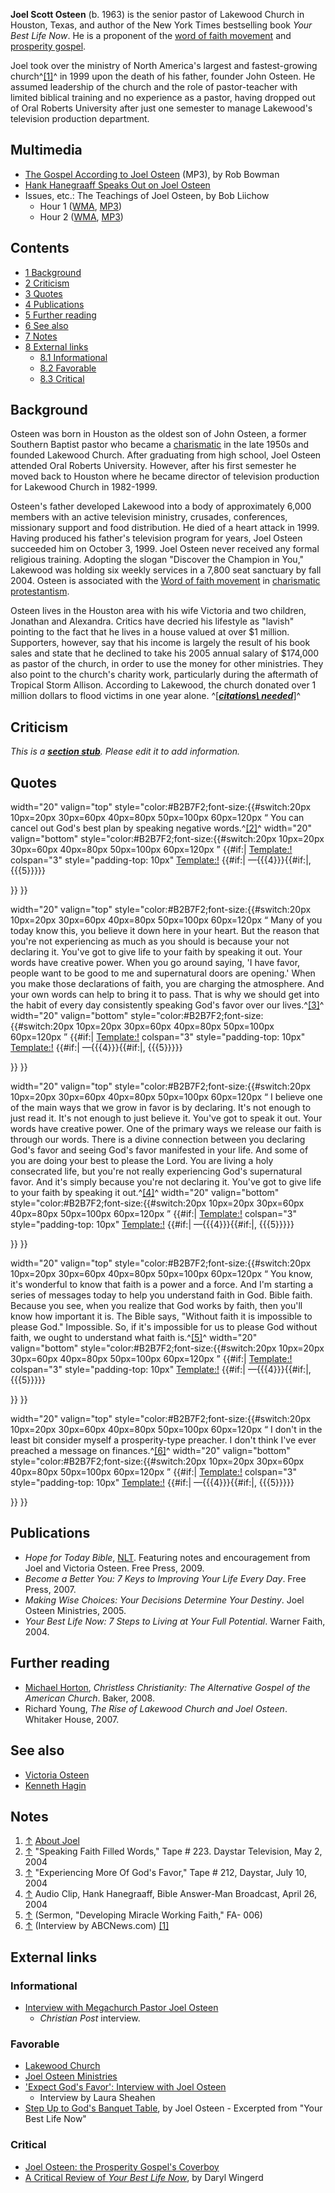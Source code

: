 **Joel Scott Osteen** (b. 1963) is the senior pastor of Lakewood
Church in Houston, Texas, and author of the New York Times
bestselling book *Your Best Life Now*. He is a proponent of the
[word of faith movement](Word_of_faith_movement "Word of faith movement")
and [prosperity gospel](Prosperity_gospel "Prosperity gospel").

Joel took over the ministry of North America's largest and
fastest-growing church^[[1]](#note-0)^ in 1999 upon the death of
his father, founder John Osteen. He assumed leadership of the
church and the role of pastor-teacher with limited biblical
training and no experience as a pastor, having dropped out of Oral
Roberts University after just one semester to manage Lakewood's
television production department.

## Multimedia

-   [The Gospel According to Joel Osteen](http://www.calvarysantafe.org/teachings/audio/20080913_09.mp3)
    (MP3), by Rob Bowman
-   [Hank Hanegraaff Speaks Out on Joel Osteen](http://www.equip.org/audio/monolog20051103.wma)
-   Issues, etc.: The Teachings of Joel Osteen, by Bob Liichow
    -   Hour 1
        ([WMA](http://worldwide.kfuo.org/kfuo/issues_etc4/Sep_26a.wma),
        [MP3](http://www.kfuo.org/mp3/Issues4/Sep_26a.mp3))
    -   Hour 2
        ([WMA](http://worldwide.kfuo.org/kfuo/issues_etc4/Sep_26b.wma),
        [MP3](http://www.kfuo.org/mp3/Issues4/Sep_26b.mp3))


## Contents

-   [1 Background](#Background)
-   [2 Criticism](#Criticism)
-   [3 Quotes](#Quotes)
-   [4 Publications](#Publications)
-   [5 Further reading](#Further_reading)
-   [6 See also](#See_also)
-   [7 Notes](#Notes)
-   [8 External links](#External_links)
    -   [8.1 Informational](#Informational)
    -   [8.2 Favorable](#Favorable)
    -   [8.3 Critical](#Critical)


## Background

Osteen was born in Houston as the oldest son of John Osteen, a
former Southern Baptist pastor who became a
[charismatic](Charismatic "Charismatic") in the late 1950s and
founded Lakewood Church. After graduating from high school, Joel
Osteen attended Oral Roberts University. However, after his first
semester he moved back to Houston where he became director of
television production for Lakewood Church in 1982-1999.

Osteen's father developed Lakewood into a body of approximately
6,000 members with an active television ministry, crusades,
conferences, missionary support and food distribution. He died of a
heart attack in 1999. Having produced his father's television
program for years, Joel Osteen succeeded him on October 3, 1999.
Joel Osteen never received any formal religious training. Adopting
the slogan "Discover the Champion in You," Lakewood was holding six
weekly services in a 7,800 seat sanctuary by fall 2004. Osteen is
associated with the
[Word of faith movement](Word_of_faith_movement "Word of faith movement")
in [charismatic](Charismatic "Charismatic")
[protestantism](Protestantism "Protestantism").

Osteen lives in the Houston area with his wife Victoria and two
children, Jonathan and Alexandra. Critics have decried his
lifestyle as "lavish" pointing to the fact that he lives in a house
valued at over $1 million. Supporters, however, say that his income
is largely the result of his book sales and state that he declined
to take his 2005 annual salary of $174,000 as pastor of the church,
in order to use the money for other ministries. They also point to
the church's charity work, particularly during the aftermath of
Tropical Storm Allison. According to Lakewood, the church donated
over 1 million dollars to flood victims in one year alone.
^[***[citations\ needed](http://www.theopedia.com/Theopedia:Writing_guide#Reference_your_work\ "Theopedia:Writing\ guide")***]^

## Criticism

*This is a **[section stub](http://www.theopedia.com/Category:Theopedia_sectionstubs "Category:Theopedia sectionstubs")**. Please edit it to add information.*
## Quotes

width="20" valign="top"
style="color:\#B2B7F2;font-size:{{\#switch:20px
10px=20px
30px=60px
40px=80px
50px=100px
60px=120px
“
You can cancel out God's best plan by speaking negative
words.^[[2]](#note-1)^
width="20" valign="bottom"
style="color:\#B2B7F2;font-size:{{\#switch:20px
10px=20px
30px=60px
40px=80px
50px=100px
60px=120px
”
{{\#if:|
[Template:!](http://www.theopedia.com/index.php?title=Template:!&action=edit&redlink=1 "Template:! (page does not exist)")
colspan="3" style="padding-top: 10px"
[Template:!](http://www.theopedia.com/index.php?title=Template:!&action=edit&redlink=1 "Template:! (page does not exist)")
{{\#if:|
—{{{4}}}{{\#if:|, {{{5}}}}}

}}
}}

width="20" valign="top"
style="color:\#B2B7F2;font-size:{{\#switch:20px
10px=20px
30px=60px
40px=80px
50px=100px
60px=120px
“
Many of you today know this, you believe it down here in your
heart. But the reason that you're not experiencing as much as you
should is because your not declaring it. You've got to give life to
your faith by speaking it out. Your words have creative power. When
you go around saying, 'I have favor, people want to be good to me
and supernatural doors are opening.' When you make those
declarations of faith, you are charging the atmosphere. And your
own words can help to bring it to pass. That is why we should get
into the habit of every day consistently speaking God's favor over
our lives.^[[3]](#note-2)^
width="20" valign="bottom"
style="color:\#B2B7F2;font-size:{{\#switch:20px
10px=20px
30px=60px
40px=80px
50px=100px
60px=120px
”
{{\#if:|
[Template:!](http://www.theopedia.com/index.php?title=Template:!&action=edit&redlink=1 "Template:! (page does not exist)")
colspan="3" style="padding-top: 10px"
[Template:!](http://www.theopedia.com/index.php?title=Template:!&action=edit&redlink=1 "Template:! (page does not exist)")
{{\#if:|
—{{{4}}}{{\#if:|, {{{5}}}}}

}}
}}

width="20" valign="top"
style="color:\#B2B7F2;font-size:{{\#switch:20px
10px=20px
30px=60px
40px=80px
50px=100px
60px=120px
“
I believe one of the main ways that we grow in favor is by
declaring. It's not enough to just read it. It's not enough to just
believe it. You've got to speak it out. Your words have creative
power. One of the primary ways we release our faith is through our
words. There is a divine connection between you declaring God's
favor and seeing God's favor manifested in your life. And some of
you are doing your best to please the Lord. You are living a holy
consecrated life, but you're not really experiencing God's
supernatural favor. And it's simply because you're not declaring
it. You've got to give life to your faith by speaking it
out.^[[4]](#note-3)^
width="20" valign="bottom"
style="color:\#B2B7F2;font-size:{{\#switch:20px
10px=20px
30px=60px
40px=80px
50px=100px
60px=120px
”
{{\#if:|
[Template:!](http://www.theopedia.com/index.php?title=Template:!&action=edit&redlink=1 "Template:! (page does not exist)")
colspan="3" style="padding-top: 10px"
[Template:!](http://www.theopedia.com/index.php?title=Template:!&action=edit&redlink=1 "Template:! (page does not exist)")
{{\#if:|
—{{{4}}}{{\#if:|, {{{5}}}}}

}}
}}

width="20" valign="top"
style="color:\#B2B7F2;font-size:{{\#switch:20px
10px=20px
30px=60px
40px=80px
50px=100px
60px=120px
“
You know, it's wonderful to know that faith is a power and a force.
And I'm starting a series of messages today to help you understand
faith in God. Bible faith. Because you see, when you realize that
God works by faith, then you'll know how important it is. The Bible
says, "Without faith it is impossible to please God." Impossible.
So, if it's impossible for us to please God without faith, we ought
to understand what faith is.^[[5]](#note-4)^
width="20" valign="bottom"
style="color:\#B2B7F2;font-size:{{\#switch:20px
10px=20px
30px=60px
40px=80px
50px=100px
60px=120px
”
{{\#if:|
[Template:!](http://www.theopedia.com/index.php?title=Template:!&action=edit&redlink=1 "Template:! (page does not exist)")
colspan="3" style="padding-top: 10px"
[Template:!](http://www.theopedia.com/index.php?title=Template:!&action=edit&redlink=1 "Template:! (page does not exist)")
{{\#if:|
—{{{4}}}{{\#if:|, {{{5}}}}}

}}
}}

width="20" valign="top"
style="color:\#B2B7F2;font-size:{{\#switch:20px
10px=20px
30px=60px
40px=80px
50px=100px
60px=120px
“
I don't in the least bit consider myself a prosperity-type
preacher. I don't think I've ever preached a message on
finances.^[[6]](#note-5)^
width="20" valign="bottom"
style="color:\#B2B7F2;font-size:{{\#switch:20px
10px=20px
30px=60px
40px=80px
50px=100px
60px=120px
”
{{\#if:|
[Template:!](http://www.theopedia.com/index.php?title=Template:!&action=edit&redlink=1 "Template:! (page does not exist)")
colspan="3" style="padding-top: 10px"
[Template:!](http://www.theopedia.com/index.php?title=Template:!&action=edit&redlink=1 "Template:! (page does not exist)")
{{\#if:|
—{{{4}}}{{\#if:|, {{{5}}}}}

}}
}}

## Publications

-   *Hope for Today Bible*, [NLT](NLT "NLT"). Featuring notes and
    encouragement from Joel and Victoria Osteen. Free Press, 2009.
-   *Become a Better You: 7 Keys to Improving Your Life Every Day*.
    Free Press, 2007.
-   *Making Wise Choices: Your Decisions Determine Your Destiny*.
    Joel Osteen Ministries, 2005.
-   *Your Best Life Now: 7 Steps to Living at Your Full Potential*.
    Warner Faith, 2004.

## Further reading

-   [Michael Horton](Michael_Horton "Michael Horton"),
    *Christless Christianity: The Alternative Gospel of the American Church*.
    Baker, 2008.
-   Richard Young, *The Rise of Lakewood Church and Joel Osteen*.
    Whitaker House, 2007.

## See also

-   [Victoria Osteen](index.php?title=Victoria_Osteen&action=edit&redlink=1 "Victoria Osteen (page does not exist)")
-   [Kenneth Hagin](Kenneth_Hagin "Kenneth Hagin")

## Notes

1.  [↑](#ref-0)
    [About Joel](http://www.joelosteen.com/site/PageServer?pagename=AboutJoel)
2.  [↑](#ref-1) "Speaking Faith Filled Words," Tape \# 223. Daystar
    Television, May 2, 2004
3.  [↑](#ref-2) "Experiencing More Of God's Favor," Tape \# 212,
    Daystar, July 10, 2004
4.  [↑](#ref-3) Audio Clip, Hank Hanegraaff, Bible Answer-Man
    Broadcast, April 26, 2004
5.  [↑](#ref-4) (Sermon, "Developing Miracle Working Faith," FA-
    006)
6.  [↑](#ref-5) (Interview by ABCNews.com)
    [[1]](http://www.beliefnet.com/story/157/story_15735_1.html)

## External links

### Informational

-   [Interview with Megachurch Pastor Joel Osteen](http://www.christianpost.com/article/20051021/13777.htm)
    - *Christian Post* interview.

### Favorable

-   [Lakewood Church](http://www.lakewood.cc/)
-   [Joel Osteen Ministries](http://www.joelosteen.com/)
-   ['Expect God's Favor': Interview with Joel Osteen](http://www.beliefnet.com/story/157/story_15735_1.html)
    - Interview by Laura Sheahen
-   [Step Up to God's Banquet Table](http://www.beliefnet.com/story/156/story_15638_1.html),
    by Joel Osteen - Excerpted from "Your Best Life Now"

### Critical

-   [Joel Osteen: the Prosperity Gospel's Coverboy](http://cultlink.com/ar/osteen.htm)
-   [A Critical Review of *Your Best Life Now*](http://www.ccwonline.org/osteen1.html),
    by Daryl Wingerd



